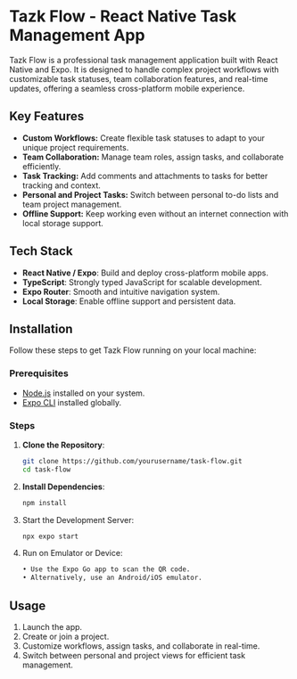 # Tazk Flow - React Native Task Management App  

Tazk Flow is a professional task management application built with React Native and Expo. It is designed to handle complex project workflows with customizable task statuses, team collaboration features, and real-time updates, offering a seamless cross-platform mobile experience.  

## Key Features  
- **Custom Workflows:** Create flexible task statuses to adapt to your unique project requirements.  
- **Team Collaboration:** Manage team roles, assign tasks, and collaborate efficiently.  
- **Task Tracking:** Add comments and attachments to tasks for better tracking and context.  
- **Personal and Project Tasks:** Switch between personal to-do lists and team project management.  
- **Offline Support:** Keep working even without an internet connection with local storage support.  

## Tech Stack  
- **React Native / Expo**: Build and deploy cross-platform mobile apps.  
- **TypeScript**: Strongly typed JavaScript for scalable development.  
- **Expo Router**: Smooth and intuitive navigation system.  
- **Local Storage**: Enable offline support and persistent data.  

## Installation  

Follow these steps to get Tazk Flow running on your local machine:  

### Prerequisites  
- [Node.js](https://nodejs.org/) installed on your system.  
- [Expo CLI](https://docs.expo.dev/get-started/installation/) installed globally.  

### Steps  
1. **Clone the Repository**:  
   ```bash  
   git clone https://github.com/yourusername/task-flow.git  
   cd task-flow
2. **Install Dependencies**:
    ```bash 
    npm install  
3. Start the Development Server:
    ```bash 
    npx expo start  
4. Run on Emulator or Device:
    ```bash 
    • Use the Expo Go app to scan the QR code.
    • Alternatively, use an Android/iOS emulator.

## Usage

1. Launch the app.
2. Create or join a project.
3. Customize workflows, assign tasks, and collaborate in real-time.
4. Switch between personal and project views for efficient task management.
